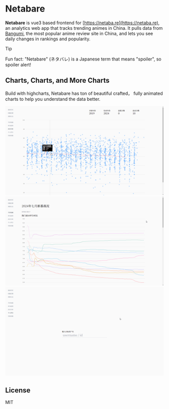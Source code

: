 # Netabare

**Netabare** is vue3 based frontend for [https://netaba.re](https://netaba.re), an analytics web app that tracks trending animes in China. It pulls data from [Bangumi](https://bgm.tv), the most popular anime review site in China, and lets you see daily changes in rankings and popularity.

> [!TIP]
> Fun fact: "Netabare" (ネタバレ) is a Japanese term that means "spoiler", so spoiler alert!


## Charts, Charts, and More Charts

Build with highcharts, Netabare has ton of beautiful crafted， fully animated charts to help you understand the data better.

![history](media/history.gif)
![season](media/season.gif)
![user](media/user.gif)

## License

MIT
